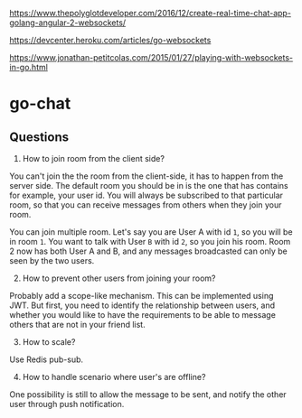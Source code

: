 https://www.thepolyglotdeveloper.com/2016/12/create-real-time-chat-app-golang-angular-2-websockets/

https://devcenter.heroku.com/articles/go-websockets

https://www.jonathan-petitcolas.com/2015/01/27/playing-with-websockets-in-go.html

# go-chat

## Questions

1. How to join room from the client side?

  You can't join the the room from the client-side, it has to happen from the server side. The default room you should be in is the one that has contains for example, your user id. You will always be subscribed to that particular room, so that you can receive messages from others when they join your room.

  You can join multiple room. Let's say you are User A with id `1`, so you will be in room `1`. You want to talk with User `B` with id `2`, so you join his room. Room 2 now has both User A and B, and any messages broadcasted can only be seen by the two users.

2. How to prevent other users from joining your room?

  Probably add a scope-like mechanism. This can be implemented using JWT. But first, you need to identify the relationship between users, and whether you would like to have the requirements to be able to message others that are not in your friend list.

3. How to scale?

  Use Redis pub-sub.

4. How to handle scenario where user's are offline?

  One possibility is still to allow the message to be sent, and notify the other user through push notification.